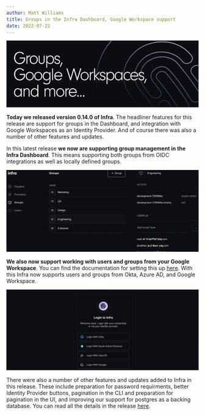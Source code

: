 ```yaml
---
author: Matt Williams
title: Groups in the Infra Dashboard, Google Workspace support
date: 2022-07-22
---
```


![hero](./images/changelog-0.14.0-hero.png)

**Today we released version 0.14.0 of Infra**. The headliner features for this release are support for groups in the Dashboard, and integration with Google Workspaces as an Identity Provider. And of course there was also a number of other features and updates.

In this latest release **we now are supporting group management in the Infra Dashboard**. This means supporting both groups from OIDC integrations as well as locally defined groups.

![Groups in the Dashboard](./images/changelog-0.14.0-groups-ui.png)

**We also now support working with users and groups from your Google Workspace**. You can find the documentation for setting this up [here](https://infrahq.com/docs/identity-providers/google). With this Infra now supports users and groups from Okta, Azure AD, and Google Workspace.

![Google Workspaces](./images/changelog-0.14.0-more-ip.png)

There were also a number of other features and updates added to Infra in this release. These include preparation for password requirments, better Identity Provider buttons, pagination in the CLI and preparation for pagination in the UI, and improving our support for postgres as a backing database. You can read all the details in the release [here](https://github.com/infrahq/infra/releases/tag/v0.14.0).

